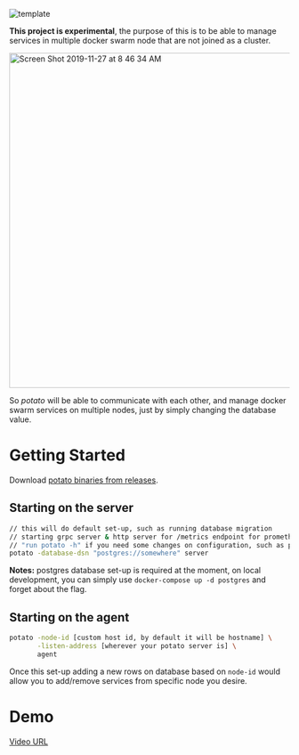 ![template](https://user-images.githubusercontent.com/1962129/69707879-d931a800-10fa-11ea-9558-8d52313b5196.png)


**This project is experimental**, the purpose of this is to be able to manage services in multiple docker swarm node that are not joined as a cluster.

<img width="602" alt="Screen Shot 2019-11-27 at 8 46 34 AM" src="https://user-images.githubusercontent.com/1962129/69703769-7805d680-10f2-11ea-928e-166ce0a2f5d5.png">

So _potato_ will be able to communicate with each other, and manage docker swarm services on multiple nodes, just by simply changing the database value.

# Getting Started

Download [potato binaries from releases](https://github.com/alileza/potato/releases/latest).

## Starting on the server
```sh
// this will do default set-up, such as running database migration
// starting grpc server & http server for /metrics endpoint for prometheus
// "run potato -h" if you need some changes on configuration, such as port, etc.
potato -database-dsn "postgres://somewhere" server
```

**Notes:** postgres database set-up is required at the moment, on local development, you can simply use `docker-compose up -d postgres` and forget about the flag.

## Starting on the agent
```sh
potato -node-id [custom host id, by default it will be hostname] \
       -listen-address [wherever your potato server is] \
       agent
```

Once this set-up adding a new rows on database based on `node-id` would allow you to add/remove services from specific node you desire.

# Demo

[Video URL](http://157.230.113.250:81/)
